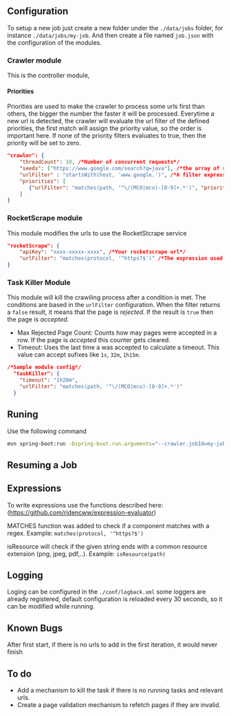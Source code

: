 

## Configuration

To setup a new job just create a new folder under the `./data/jobs` folder, for instance `./data/jobs/my-job`. And then create a file named `job.json` with the configuration of the modules.

### Crawler module
This is the controller module, 

#### Priorities
Priorities are used to make the crawler to process some urls first than others, the bigger the number the faster it will be processed. Everytime a new url is detected, the crawler will evaluate the url filter of the defined priorities, the first match will assign the priority value, so the order is important here. If none of the priority filters evaluates to true, then the priority will be set to zero.

```json
"crawler": {
    "threadCount": 10, /*Number of concurrent requests*/
    "seeds": ["https://www.google.com/search?q=java"], /*the array of seeds, this will not be fitered*/
    "urlFilter" : "startsWith(host, 'www.google.')", /*A filter expression*/
    "priorities": [
       {"urlFilter": "matches(path, '^\/(MCO|mco)-[0-9]+.*')", "priority": 100}
    ]
}
```

### RocketScrape module
This module modifies the urls to use the RocketStcrape service

```json
"rocketScrape": {
    "apiKey": "xxxx-xxxxx-xxxx", /*Your rocketscrape url*/
    "urlFilter": "matches(protocol, '^https?$')" /*The expression used to filter urls that will be modified to use rocketscrape*/
}

```

### Task Killer Module
This module will kill the crawiling process after a condition is met. The conditions are based in the `urlFilter` configuration. When the filter returns a `false` result, it means that the page is *rejected*. If the result is `true` then the page is *accepted*.


* Max Rejected Page Count: Counts how may pages were accepted in a row. If the page is *accepted* this counter gets cleared.
* Timeout: Uses the last time a was accepted to calculate a timeout. This value can accept sufixes like `1s`, `32m`, `1h15m`.

```json
/*Sample module config*/
  "taskKiller": {
    "timeout": "1h20m",
    "urlFilter": "matches(path, '^\/(MCO|mco)-[0-9]+.*')"
  }
```

## Runing

Use the following command

```sh
mvn spring-boot:run -Dspring-boot.run.arguments="--crawler.jobId=my-job"
```

## Resuming a Job


## Expressions 

To write expressions use the functions described here: (https://github.com/ridencww/expression-evaluator)

MATCHES function was added to check if a component matches with a regex.
Example:  `matches(protocol, '^https?$')`

isResource will check if the given string ends with a common resource extension (png, jpeg, pdf,..).
Example: `isResource(path)`


## Logging

Loging can be configured in the `./conf/logback.xml` some loggers are already registered, default configuration is reloaded every 30 seconds, so it can be modified while running.

## Known Bugs

After first start, if there is no urls to add in the first iteration, it would never finish

## To do
* Add a mechanism to kill the task if there is no running tasks and relevant urls.
* Create a page validation mechanism to refetch pages if they are invalid.